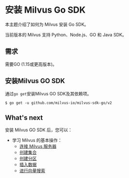安装 Milvus Go SDK
================

本主题介绍了如何为 Milvus 安装 Go SDK。

当前版本的 Milvus 支持 Python、Node.js、GO 和 Java SDK。

需求
--

需要GO (1.15或更高版本)。

安装Milvus GO SDK
---------------

通过`go get`安装Milvus GO SDK及其依赖项。

```
$ go get -u github.com/milvus-io/milvus-sdk-go/v2

```

What's next
-----------

安装 Milvus GO SDK 后，您可以：

* 学习 Milvus 的基本操作：
	+ [连接 Milvus 服务器](manage_connection.md)
	+ [创建集合](create_collection.md)
	+ [创建分区](create_partition.md)
	+ [插入数据](insert_data.md)
	+ [进行向量搜索](search.md)
